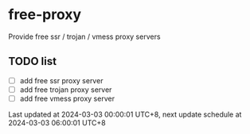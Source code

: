
# free-proxy
Provide free ssr / trojan / vmess proxy servers


## TODO list
- [ ] add free ssr proxy server
- [ ] add free trojan proxy server
- [ ] add free vmess proxy server

Last updated at 2024-03-03 00:00:01 UTC+8, next update schedule at 2024-03-03 06:00:01 UTC+8


